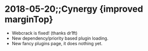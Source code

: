 2018-05-20;;Cynergy {improved marginTop}
=====================

* Webcrack is fixed! (thanks dr1ft)
* New dependency/priority based plugin loading.
* New fancy plugins page, it does nothing yet.